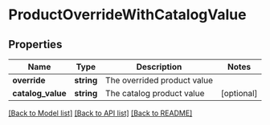 # ProductOverrideWithCatalogValue

## Properties
Name | Type | Description | Notes
------------ | ------------- | ------------- | -------------
**override** | **string** | The overrided product value | 
**catalog_value** | **string** | The catalog product value | [optional] 

[[Back to Model list]](../README.md#documentation-for-models) [[Back to API list]](../README.md#documentation-for-api-endpoints) [[Back to README]](../README.md)



